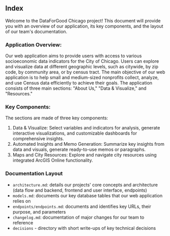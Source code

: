 ## Index
Welcome to the DataForGood Chicago project! This document will provide you with an overview of our application, its key components, and the layout of our team's documentation.

### Application Overview:
Our web application aims to provide users with access to various socioeconomic data indicators for the City of Chicago. Users can explore and visualize data at different geographic levels, such as citywide, by zip code, by community area, or by census tract. The main objective of our web application is to help small and medium-sized nonprofits collect, analyze, and use Census data efficiently to achieve their goals. The application consists of three main sections: "About Us," "Data & Visualize," and "Resources."

###  Key Components:
The sections are made of three key components:
1. Data & Visualize: Select variables and indicators for analysis, generate interactive visualizations, and customizable dashboards for comprehensive insights.
2. Automated Insights and Memo Generation: Summarize key insights from data and visuals, generate ready-to-use memos or paragraphs.
3. Maps and City Resources: Explore and navigate city resources using integrated ArcGIS Online functionality.

### Documentation Layout
- `architecture.md`: details our projects' core concepts and architecture (data flow and backend, frontend and user interface, endpoints)
- `models.md`: documents our key database tables that our web application relies on
- `endpoints/endpoints.md`: documents and identifies key URLs, their purpose, and parameters
- `changelog.md`: documentation of major changes for our team to reference
- `decisions` - directory with short write-ups of key technical decisions
